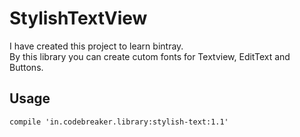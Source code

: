 # StylishTextView

I have created this project to learn bintray.<br>
By this library you can create cutom fonts for Textview, EditText and Buttons.


## Usage

`compile 'in.codebreaker.library:stylish-text:1.1'`
